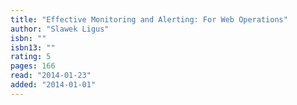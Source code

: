 ```yaml
---
title: "Effective Monitoring and Alerting: For Web Operations"
author: "Slawek Ligus"
isbn: ""
isbn13: ""
rating: 5
pages: 166
read: "2014-01-23"
added: "2014-01-01"
---
```


